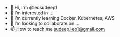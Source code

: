 - 👋 Hi, I’m @leosudeep1
- 👀 I’m interested in ...
- 🌱 I’m currently learning Docker, Kubernetes, AWS
- 💞️ I’m looking to collaborate on ...
- 📫 How to reach me sudeep.leo1@gmail.com

<!---
leosudeep1/leosudeep1 is a ✨ special ✨ repository because its `README.md` (this file) appears on your GitHub profile.
You can click the Preview link to take a look at your changes.
--->
